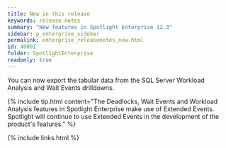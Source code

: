 ```yaml
---
title: New in this release
keywords: release notes
summary: "New features in Spotlight Enterprise 12.3"
sidebar: p_enterprise_sidebar
permalink: enterprise_releasenotes_new.html
id: 40001
folder: SpotlightEnterprise
readonly: true
---
```



You can now export the tabular data from the SQL Server Workload Analysis and Wait Events drilldowns.




{% include tip.html content="The Deadlocks, Wait Events and Workload Analysis features in Spotlight Enterprise make use of Extended Events. Spotlight will continue to use Extended Events in the development of the product's features." %}

{% include links.html %}
